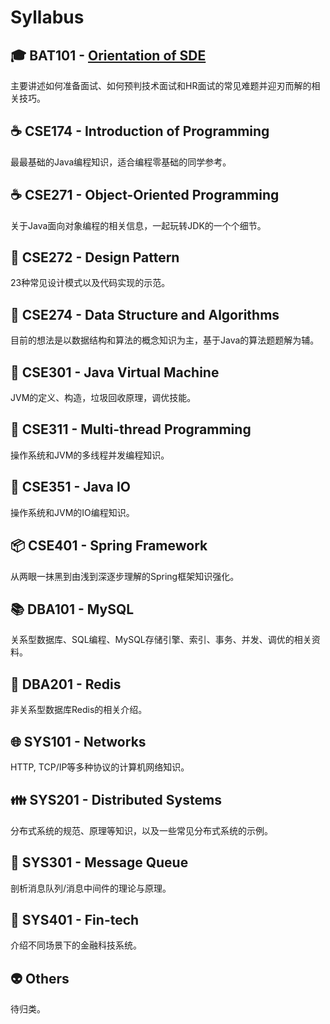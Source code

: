 # Syllabus

## :mortar_board: BAT101 - [Orientation of SDE](./BAT101.md)

主要讲述如何准备面试、如何预判技术面试和HR面试的常见难题并迎刃而解的相关技巧。

## :coffee: CSE174 - Introduction of Programming

最最基础的Java编程知识，适合编程零基础的同学参考。

## :coffee: CSE271 - Object-Oriented Programming

关于Java面向对象编程的相关信息，一起玩转JDK的一个个细节。

## :nut_and_bolt: CSE272 - Design Pattern

23种常见设计模式以及代码实现的示范。

## :1234: CSE274 - Data Structure and Algorithms

目前的想法是以数据结构和算法的概念知识为主，基于Java的算法题题解为辅。

## :vertical_traffic_light: CSE301 - Java Virtual Machine

JVM的定义、构造，垃圾回收原理，调优技能。

## :closed_lock_with_key: CSE311 - Multi-thread Programming

操作系统和JVM的多线程并发编程知识。

## :floppy_disk: CSE351 - Java IO

操作系统和JVM的IO编程知识。

## :package: CSE401 - Spring Framework

从两眼一抹黑到由浅到深逐步理解的Spring框架知识强化。

## :books: DBA101 - MySQL

关系型数据库、SQL编程、MySQL存储引擎、索引、事务、并发、调优的相关资料。

## :memo: DBA201 - Redis

非关系型数据库Redis的相关介绍。

## :globe_with_meridians: SYS101 - Networks

HTTP, TCP/IP等多种协议的计算机网络知识。

## :family: SYS201 - Distributed Systems

分布式系统的规范、原理等知识，以及一些常见分布式系统的示例。

## :shower: SYS301 - Message Queue

剖析消息队列/消息中间件的理论与原理。

## :atm: SYS401 - Fin-tech

介绍不同场景下的金融科技系统。

## :alien: Others

待归类。
